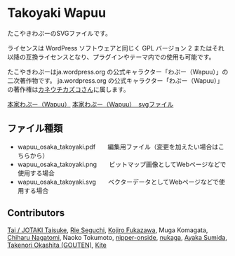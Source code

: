 Takoyaki Wapuu
=====

たこやきわぷーのSVGファイルです。

ライセンスは WordPress ソフトウェアと同じく GPL バージョン 2 またはそれ以降の互換ライセンスとなり、プラグインやテーマ内での使用も可能です。

たこやきわぷーはja.wordpress.org の公式キャラクター「わぷー（Wapuu）」の二次著作物です。
ja.wordpress.org の公式キャラクター「わぷー（Wapuu）」の著作権は[カネウチカズコさん](http://blog.cgfm.jp/mutsuki/)に属します。

[本家わぷー（Wapuu）](http://ja.wordpress.org/about-wp-ja/wapuu/)
[本家わぷー（Wapuu）　svgファイル](https://github.com/jawordpressorg/wapuu)

## ファイル種類

* wapuu_osaka_takoyaki.pdf　　編集用ファイル（変更を加えたい場合はこちらから）
* wapuu_osaka_takoyaki.png　　ビットマップ画像としてWebページなどで使用する場合
* wapuu_osaka_takoyaki.svg　　ベクターデータとしてWebページなどで使用する場合

## Contributors

[Tai / JOTAKI Taisuke](https://github.com/tekapo), [Rie Seguchi](https://github.com/rie05), [Kojiro Fukazawa](https://github.com/witchdoktor), Muga Komagata, [Chiharu Nagatomi](https://github.com/nagatomi), Naoko Tokumoto, [nipper-onside](https://github.com/nipper-onside), [nukaga](https://github.com/nukaga), [Ayaka Sumida](https://github.com/spicagraph), [Takenori Okashita (GOUTEN)](https://github.com/gouten5010), [Kite](https://github.com/ixkaito)
